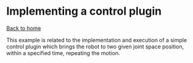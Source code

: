 # Implementing a control plugin

[Back to home](../../README.md)

This example is related to the implementation and execution of a simple control plugin which brings the robot to two given joint space position, within a specified time, repeating the motion.

